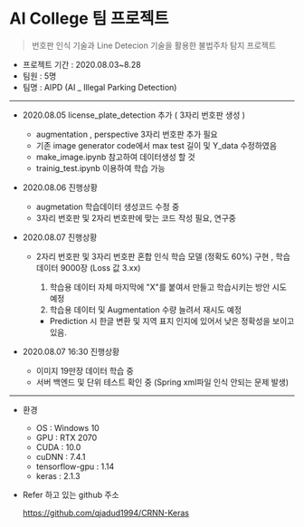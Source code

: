 # AI College 팀 프로젝트

> 번호판 인식 기술과 Line Detecion 기술을 활용한 불법주차 탐지 프로젝트

* 프로젝트 기간 : 2020.08.03~8.28
* 팀원 : 5명
* 팀명 : AIPD (AI _ Illegal Parking Detection)

---



* 2020.08.05 license_plate_detection 추가 ( 3자리 번호판 생성 )
  * augmentation , perspective 3자리 번호판 추가 필요
  * 기존 image generator code에서 max test 길이 및 Y_data 수정하였음
  * make_image.ipynb 참고하여 데이터생성 할 것
  * trainig_test.ipynb 이용하여 학습 가능 
  
    

* 2020.08.06 진행상황 
  * augmetation 학습데이터 생성코드 수정 중
  * 3자리 번호판 및 2자리 번호판에 맞는 코드 작성 필요, 연구중



* 2020.08.07 진행상황

  * 2자리 번호판 및 3자리 번호판 혼합 인식 학습 모델 (정확도 60%) 구현 , 학습 데이터 9000장 (Loss 값 3.xx)

    1. 학습용 데이터 자체 마지막에 "X"를 붙여서 만들고 학습시키는 방안 시도 예정
    2. 학습용 데이터 및 Augmentation 수량 늘려서 재시도 예정

    * Prediction 시 한글 변환 및 지역 표지 인지에 있어서 낮은 정확성을 보이고 있음.
  
* 2020.08.07 16:30 진행상황

  * 이미지 19만장 데이터 학습 중
  * 서버 백엔드 및 단위 테스트 확인 중 (Spring xml파일 인식 안되는 문제 발생)

---

* 환경

  * OS : Windows 10
  * GPU : RTX 2070
  * CUDA : 10.0
  * cuDNN : 7.4.1
  * tensorflow-gpu : 1.14
  * keras : 2.1.3
  
  
  
* Refer 하고 있는 github 주소

  https://github.com/qjadud1994/CRNN-Keras

